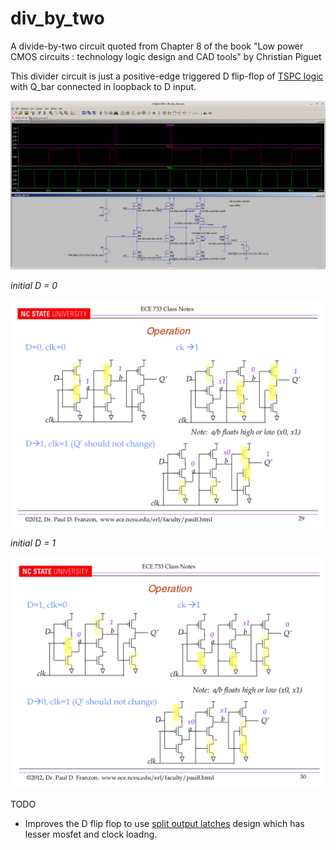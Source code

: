 # div_by_two
A divide-by-two circuit quoted from Chapter 8 of the book "Low power CMOS circuits : technology logic design and CAD tools" by Christian Piguet

This divider circuit is just a positive-edge triggered D flip-flop of [TSPC logic](http://www.seas.ucla.edu/brweb/papers/Journals/BRFall16TSPC.pdf#page=3) with Q_bar connected in loopback to D input.

![div_by_two](./div_by_two.png)

*initial D = 0*

![initial D = 0](./operation_1.png)

*initial D = 1*

![initial D = 1](./operation_2.png)


TODO

* Improves the D flip flop to use [split output latches](https://i.imgur.com/b1hWxbX.png) design which has lesser mosfet and clock loadng.
